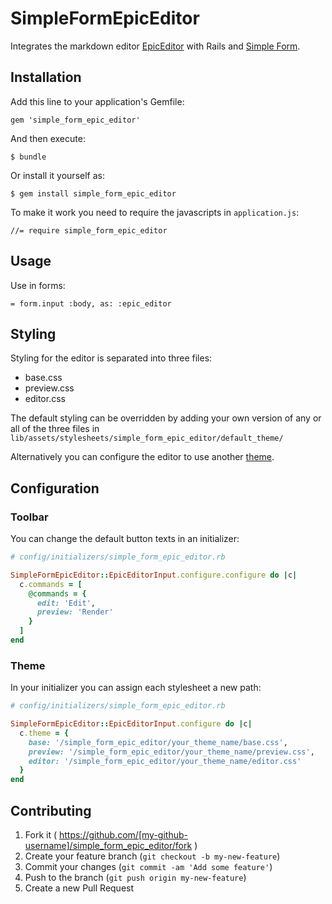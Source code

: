 # SimpleFormEpicEditor

Integrates the markdown editor [EpicEditor](https://github.com/OscarGodson/EpicEditor) with Rails and [Simple Form](https://github.com/plataformatec/simple_form).

## Installation

Add this line to your application's Gemfile:

    gem 'simple_form_epic_editor'

And then execute:

    $ bundle

Or install it yourself as:

    $ gem install simple_form_epic_editor

To make it work you need to require the javascripts in `application.js`:

    //= require simple_form_epic_editor

## Usage

Use in forms:

    = form.input :body, as: :epic_editor

## Styling

Styling for the editor is separated into three files:

* base.css
* preview.css
* editor.css

The default styling can be overridden by adding your own version of any or all of the three files in `lib/assets/stylesheets/simple_form_epic_editor/default_theme/`

Alternatively you can configure the editor to use another [theme](#theme).

## Configuration

### Toolbar

You can change the default button texts in an initializer:

```Ruby
# config/initializers/simple_form_epic_editor.rb

SimpleFormEpicEditor::EpicEditorInput.configure.configure do |c|
  c.commands = [
    @commands = {
      edit: 'Edit',
      preview: 'Render'
    }
  ]
end
```

### Theme

In your initializer you can assign each stylesheet a new path:

```Ruby
# config/initializers/simple_form_epic_editor.rb

SimpleFormEpicEditor::EpicEditorInput.configure do |c|
  c.theme = {
    base: '/simple_form_epic_editor/your_theme_name/base.css',
    preview: '/simple_form_epic_editor/your_theme_name/preview.css',
    editor: '/simple_form_epic_editor/your_theme_name/editor.css'
  }
end
```

## Contributing

1. Fork it ( https://github.com/[my-github-username]/simple_form_epic_editor/fork )
2. Create your feature branch (`git checkout -b my-new-feature`)
3. Commit your changes (`git commit -am 'Add some feature'`)
4. Push to the branch (`git push origin my-new-feature`)
5. Create a new Pull Request
